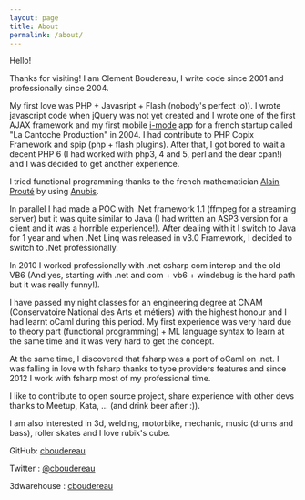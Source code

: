 ```yaml
---
layout: page
title: About
permalink: /about/
---
```


Hello!

Thanks for visiting! I am Clement Boudereau, I write code since 2001 and professionally since 2004.

My first love was PHP + Javasript + Flash (nobody's perfect :o)). 
I wrote javascript code when jQuery was not yet created and I wrote one of the first AJAX framework and my first mobile [i-mode](https://en.wikipedia.org/wiki/I-mode) app for a french startup called "La Cantoche Production" in 2004.
I had contribute to PHP Copix Framework and spip (php + flash plugins). 
After that, I got bored to wait a decent PHP 6 (I had worked with php3, 4 and 5, perl and the dear cpan!) and I was decided to get another experience.

I tried functional programming thanks to the french mathematician [Alain Prouté](http://www.logique.jussieu.fr/~alp/) by using [Anubis](https://fr.wikipedia.org/wiki/Anubis_(langage)).

In parallel I had made a POC with .Net framework 1.1 (ffmpeg for a streaming server) but it was quite similar to Java (I had written an ASP3 version for a client and it was a horrible experience!).
After dealing with it I switch to Java for 1 year and when .Net Linq was released in v3.0 Framework, I decided to switch to .Net professionally.

In 2010 I worked professionally with .net csharp com interop and the old VB6 (And yes, starting with .net and com + vb6 + windebug is the hard path but it was really funny!).

I have passed my night classes for an engineering degree at CNAM (Conservatoire National des Arts et métiers) with the highest honour and I had learnt oCaml during this period.
My first experience was very hard due to theory part (functional programming) + ML language syntax to learn at the same time and it was very hard to get the concept.

At the same time, I discovered that fsharp was a port of oCaml on .net. 
I was falling in love with fsharp thanks to type providers features and since 2012 I work with fsharp most of my professional time.

I like to contribute to open source project, share experience with other devs thanks to Meetup, Kata, ... (and drink beer after :)).

I am also interested in 3d, welding, motorbike, mechanic, music (drums and bass), roller skates and I love rubik's cube.

GitHub:
[cboudereau](https://github.com/cboudereau)

Twitter :
[@cboudereau](https://twitter.com/cboudereau)

3dwarehouse :
[cboudereau](https://3dwarehouse.sketchup.com/user/0581142414212066722209576/Cl%C3%A9ment-B?nav=models)